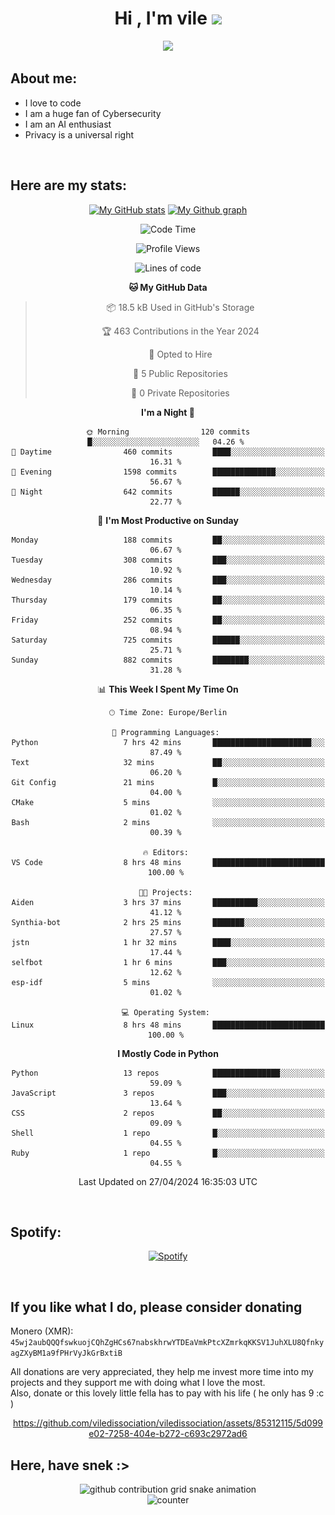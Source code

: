 <h1 align="center">Hi , I'm vile <img src="https://media.giphy.com/media/hvRJCLFzcasrR4ia7z/giphy.gif" width="35"></h1>
<p align="center">
  <a href="https://github.com/viledissociation"><img src="https://readme-typing-svg.demolab.com?font=Roboto+Mono&weight=300&size=28&duration=4000&pause=100&color=C109F7&center=true&vCenter=true&width=580&height=127&lines=I'm+a+programmer;I'm+an+AI+enthusiast;I'm+a+big+fan+of+Neural+Networks;I'm+interested+in+Computer+Science;I+love+Cybersecurity;By+the+way+I+use+Arch+%F0%9F%92%80"></a>
</p>

## About me:

- I love to code
- I am a huge fan of Cybersecurity
- I am an AI enthusiast
- Privacy is a universal right

<br>

## Here are my stats:

<div align="center">
    
 [![My GitHub stats](https://github-readme-stats.vercel.app/api?username=vilev0&count_private=true&show_icons=true&theme=radical)](https://github.com/vilev0)
 [![My Github graph](http://github-profile-summary-cards.vercel.app/api/cards/profile-details?username=vilev0&theme=radical)](https://github.com/vilev0)

<!--START_SECTION:waka-->
![Code Time](http://img.shields.io/badge/Code%20Time-287%20hrs%2027%20mins-blue)

![Profile Views](http://img.shields.io/badge/Profile%20Views-0-blue)

![Lines of code](https://img.shields.io/badge/From%20Hello%20World%20I%27ve%20Written-178.3%20thousand%20lines%20of%20code-blue)

**🐱 My GitHub Data** 

> 📦 18.5 kB Used in GitHub's Storage 
 > 
> 🏆 463 Contributions in the Year 2024
 > 
> 💼 Opted to Hire
 > 
> 📜 5 Public Repositories 
 > 
> 🔑 0 Private Repositories 
 > 
**I'm a Night 🦉** 

```text
🌞 Morning                120 commits         █░░░░░░░░░░░░░░░░░░░░░░░░   04.26 % 
🌆 Daytime                460 commits         ████░░░░░░░░░░░░░░░░░░░░░   16.31 % 
🌃 Evening                1598 commits        ██████████████░░░░░░░░░░░   56.67 % 
🌙 Night                  642 commits         ██████░░░░░░░░░░░░░░░░░░░   22.77 % 
```
📅 **I'm Most Productive on Sunday** 

```text
Monday                   188 commits         ██░░░░░░░░░░░░░░░░░░░░░░░   06.67 % 
Tuesday                  308 commits         ███░░░░░░░░░░░░░░░░░░░░░░   10.92 % 
Wednesday                286 commits         ███░░░░░░░░░░░░░░░░░░░░░░   10.14 % 
Thursday                 179 commits         ██░░░░░░░░░░░░░░░░░░░░░░░   06.35 % 
Friday                   252 commits         ██░░░░░░░░░░░░░░░░░░░░░░░   08.94 % 
Saturday                 725 commits         ██████░░░░░░░░░░░░░░░░░░░   25.71 % 
Sunday                   882 commits         ████████░░░░░░░░░░░░░░░░░   31.28 % 
```


📊 **This Week I Spent My Time On** 

```text
🕑︎ Time Zone: Europe/Berlin

💬 Programming Languages: 
Python                   7 hrs 42 mins       ██████████████████████░░░   87.49 % 
Text                     32 mins             ██░░░░░░░░░░░░░░░░░░░░░░░   06.20 % 
Git Config               21 mins             █░░░░░░░░░░░░░░░░░░░░░░░░   04.00 % 
CMake                    5 mins              ░░░░░░░░░░░░░░░░░░░░░░░░░   01.02 % 
Bash                     2 mins              ░░░░░░░░░░░░░░░░░░░░░░░░░   00.39 % 

🔥 Editors: 
VS Code                  8 hrs 48 mins       █████████████████████████   100.00 % 

🐱‍💻 Projects: 
Aiden                    3 hrs 37 mins       ██████████░░░░░░░░░░░░░░░   41.12 % 
Synthia-bot              2 hrs 25 mins       ███████░░░░░░░░░░░░░░░░░░   27.57 % 
jstn                     1 hr 32 mins        ████░░░░░░░░░░░░░░░░░░░░░   17.44 % 
selfbot                  1 hr 6 mins         ███░░░░░░░░░░░░░░░░░░░░░░   12.62 % 
esp-idf                  5 mins              ░░░░░░░░░░░░░░░░░░░░░░░░░   01.02 % 

💻 Operating System: 
Linux                    8 hrs 48 mins       █████████████████████████   100.00 % 
```

**I Mostly Code in Python** 

```text
Python                   13 repos            ███████████████░░░░░░░░░░   59.09 % 
JavaScript               3 repos             ███░░░░░░░░░░░░░░░░░░░░░░   13.64 % 
CSS                      2 repos             ██░░░░░░░░░░░░░░░░░░░░░░░   09.09 % 
Shell                    1 repo              █░░░░░░░░░░░░░░░░░░░░░░░░   04.55 % 
Ruby                     1 repo              █░░░░░░░░░░░░░░░░░░░░░░░░   04.55 % 
```




 Last Updated on 27/04/2024 16:35:03 UTC
<!--END_SECTION:waka-->
</div>
<br>

## Spotify:

<div align="center">

[![Spotify](https://whois-hoeless.vercel.app/api/spotify?background_color=0d1117&border_color=090d13)](https://open.spotify.com/user/heanchenhorst)
</div>

<br>

## If you like what I do, please consider donating

Monero (XMR): ```45wj2aubQQQfswkuojCQhZgHCs67nabskhrwYTDEaVmkPtcXZmrkqKKSV1JuhXLU8QfnkyagZXyBM1a9fPHrVyJkGrBxtiB```

All donations are very appreciated, they help me invest more time into my projects and they support me with doing what I love the most.  
Also, donate or this lovely little fella has to pay with his life (  he only has 9 :c  )

<div align="center">


https://github.com/viledissociation/viledissociation/assets/85312115/5d099e02-7258-404e-b272-c693c2972ad6


</div>

## Here, have snek :>
<div align="center">
<picture>
  <source media="(prefers-color-scheme: dark)" srcset="https://raw.githubusercontent.com/vilev0/vilev0/output/github-contribution-grid-snake-dark.svg">
  <source media="(prefers-color-scheme: light)" srcset="https://raw.githubusercontent.com/vilev0/vilev0/output/github-contribution-grid-snake.svg">
  <img alt="github contribution grid snake animation" src="https://raw.githubusercontent.com/vilev0/vilev0/output/github-contribution-grid-snake.svg">
</div>

<div align="center">
  <img src="https://moe-counter.glitch.me/get/@hoeless_count?theme=rule34" alt="counter" />
</div>
